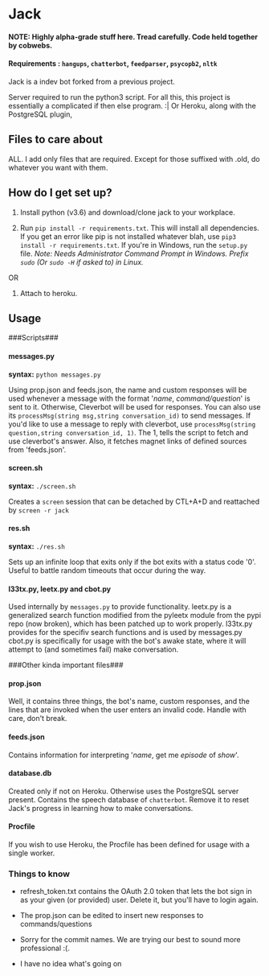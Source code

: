 # Jack

#### NOTE: Highly alpha-grade stuff here. Tread carefully. Code held together by cobwebs.

#### Requirements : `hangups`, `chatterbot`, `feedparser`, `psycopb2`, `nltk`

Jack is a indev bot forked from a previous project.

Server required to run the python3 script. For all this, this project is essentially a complicated if then else program. :|
Or Heroku, along with the PostgreSQL plugin,

## Files to care about

ALL. I add only files that are required.
Except for those suffixed with .old, do whatever you want with them.


## How do I get set up?

1. Install python (v3.6) and download/clone jack to your workplace.

2. Run `pip install -r requirements.txt`. This will install all dependencies. If you get an error like pip is not installed whatever blah, use `pip3 install -r requirements.txt`. If you're in Windows, run the `setup.py` file. _Note: Needs Administrator Command Prompt in Windows. Prefix `sudo` (Or `sudo -H` if asked to) in Linux._

OR

1. Attach to heroku.


## Usage

###Scripts###

#### messages.py
**syntax:** `python messages.py`

Using prop.json and feeds.json, the name and custom responses will be used whenever a message with the format '*name*, *command/question*' is sent to it. 
Otherwise, Cleverbot will be used for responses. 
You can also use its `processMsg(string msg,string conversation_id)` to send messages.
If you'd like to use a message to reply with cleverbot, use `processMsg(string question,string conversation_id, 1)`. The 1, tells the script to fetch and use cleverbot's answer.
Also, it fetches magnet links of defined sources from 'feeds.json'.

#### screen.sh
**syntax:** `./screen.sh`

Creates a `screen` session that can be detached by CTL+A+D and reattached by `screen -r jack`

#### res.sh
**syntax:** `./res.sh`

Sets up an infinite loop that exits only if the bot exits with a status code '0'. Useful to battle random timeouts that occur during the way.


#### l33tx.py, leetx.py and cbot.py

Used internally by `messages.py` to provide functionality.
leetx.py is a generalized search function modified from the pyleetx module from the pypi repo (now broken), which has been patched up to work properly.
l33tx.py provides for the specifiv search functions and is used by messages.py
cbot.py is specifically for usage with the bot's awake state, where it will attempt to (and sometimes fail) make conversation.

###Other kinda important files###

#### prop.json

Well, it contains three things, the bot's name, custom responses, and the lines that are invoked when the user enters an invalid code. Handle with care, don't break.

#### feeds.json

Contains information for interpreting '*name*, get me *episode* of *show*'.

#### database.db

Created only if not on Heroku. Otherwise uses the PostgreSQL server present.
Contains the speech database of `chatterbot`.
Remove it to reset Jack's progress in learning how to make conversations.

#### Procfile

If you wish to use Heroku, the Procfile has been defined for usage with a single worker.

### Things to know

* refresh_token.txt contains the OAuth 2.0 token that lets the bot sign in as your given (or provided) user. Delete it, but you'll have to login again.

* The prop.json can be edited to insert new responses to commands/questions

* Sorry for the commit names. We are trying our best to sound more professional :(.

* I have no idea what's going on
